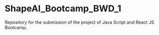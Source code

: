 # ShapeAI_Bootcamp_BWD_1
Repository for the submission of the project of Java Script and React JS Bootcamp.
